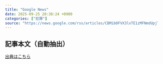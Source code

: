 ```yaml
---
title: "Google News"
date: 2025-09-25 20:38:24 +0900
categories: ["犯罪"]
source: "https://news.google.com/rss/articles/CBMib0FVX3lxTE1zMFNmdUpjTE9CdEV5VVpmS3p3akh6V184bGRnb24yajVuaS04Ymp6UnRPZzQ3YlVGVm56MU5BLVJlUTh1c0g5a0lINEdRN2YyeTl3M25QOFV6OUU1M080UXVyOUM5TUI3azBydWlIaw?oc=5"
---
```


## 記事本文（自動抽出）
<body class="y0K44d EA71Tc" id="readabilityBody"></body>

[出典はこちら](https://news.google.com/rss/articles/CBMib0FVX3lxTE1zMFNmdUpjTE9CdEV5VVpmS3p3akh6V184bGRnb24yajVuaS04Ymp6UnRPZzQ3YlVGVm56MU5BLVJlUTh1c0g5a0lINEdRN2YyeTl3M25QOFV6OUU1M080UXVyOUM5TUI3azBydWlIaw?oc=5)
